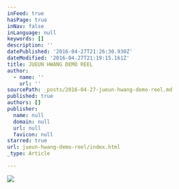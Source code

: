 ```yaml
---
inFeed: true
hasPage: true
inNav: false
inLanguage: null
keywords: []
description: ''
datePublished: '2016-04-27T21:26:30.930Z'
dateModified: '2016-04-27T21:19:15.161Z'
title: JUEUN HWANG DEMO REEL
author:
  - name: ''
    url: ''
sourcePath: _posts/2016-04-27-jueun-hwang-demo-reel.md
published: true
authors: []
publisher:
  name: null
  domain: null
  url: null
  favicon: null
starred: true
url: jueun-hwang-demo-reel/index.html
_type: Article

---
```

![](https://the-grid-user-content.s3-us-west-2.amazonaws.com/1092d1f9-0b60-4b5b-bf51-142f454f7a20.png)